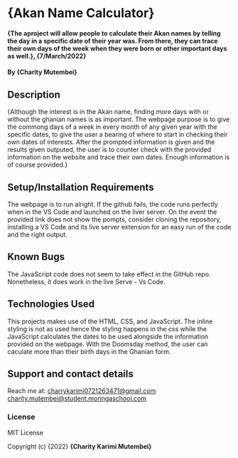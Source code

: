 # {Akan Name Calculator}
#### {The aproject will allow people to calculate their Akan names by telling the day in a specific date of their year was. From there, they can trace their own days of the week when they were born or other important days as well.}, {7/March/2022}
#### By **{Charity Mutembei}**
## Description
{Although the interest is in the Akan name, finding more days with or without the ghanian names is as important. The webpage purpose is to give the commong days of a week in every month of any given year with the specific dates, to give the user a bearing of where to start in checking their own dates of interests. After the prompted information is given and the results given outputed, the user is to counter check with the provided information on the website and trace their own dates. Enough information is of course provided.}
## Setup/Installation Requirements
The webpage is to run alright. If the github fails, the code runs perfectly when in the VS Code and launched on the liver server. 
On the event the provided link does not show the pompts, consider cloning the repository, installing a VS Code and its live server extension for an easy run of the code and the right output. 
## Known Bugs
The JavaScript code does not seem to take effect in the GitHub repo. Nonetheless, it does work in the live Serve - Vs Code. 
## Technologies Used
This projects makes use of the HTML, CSS, and JavaScript. The inline styling is not as used hence the styling happens in the css while the JavaScript calculates the dates to be used alongside the information provided on the webpage. 
With the Doomsday method, the user can caculate more than their birth days in the Ghanian form. 
## Support and contact details
Reach me at:
charrykarimi0721263471@gmail.com 
charity.mutembei@student.moringaschool.com
### License
MIT License

Copyright (c) {2022} **{Charity Karimi Mutembei}**
  
  
